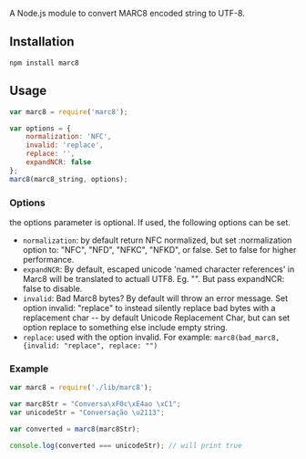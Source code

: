 A Node.js module to convert MARC8 encoded string to UTF-8.

## Installation

    npm install marc8

## Usage

```javascript
var marc8 = require('marc8');

var options = {
    normalization: 'NFC',
    invalid: 'replace',
    replace: '',
    expandNCR: false
};
marc8(marc8_string, options);
```

### Options

the options parameter is optional. If used, the following options can be set. 

* `normalization`: by default return NFC normalized, but set :normalization option to:
    "NFC", "NFD", "NFKC", "NFKD", or false. Set to false for higher performance.
* `expandNCR`: By default, escaped unicode 'named character references' in Marc8 will
    be translated to actuall UTF8. Eg. "&#x200F;". But pass expandNCR: false to disable.
* `invalid`: Bad Marc8 bytes? By default will throw an error message. Set option invalid: "replace"
    to instead silently replace bad bytes with a replacement char -- by default Unicode
    Replacement Char, but can set option replace to something else include empty string.
* `replace`: used with the option invalid. For example:
    `marc8(bad_marc8, {invalid: "replace", replace: "")`


### Example

```javascript
var marc8 = require('./lib/marc8');

var marc8Str = "Conversa\xF0c\xE4ao \xC1";
var unicodeStr = "Conversação \u2113";

var converted = marc8(marc8Str);

console.log(converted === unicodeStr); // will print true
```
